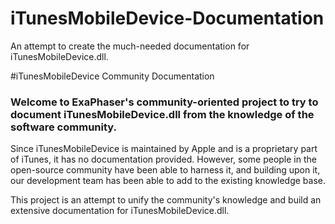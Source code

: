 # iTunesMobileDevice-Documentation
An attempt to create the much-needed documentation for iTunesMobileDevice.dll.

#iTunesMobileDevice Community Documentation

### Welcome to ExaPhaser's community-oriented project to try to document iTunesMobileDevice.dll from the knowledge of the software community.

Since iTunesMobileDevice is maintained by Apple and is a proprietary part of iTunes, it has no documentation provided. However, some people in the open-source community have been able to harness it, and building upon it, our development team has been able to add to the existing knowledge base.

This project is an attempt to unify the community's knowledge and build an extensive documentation for iTunesMobileDevice.dll.
